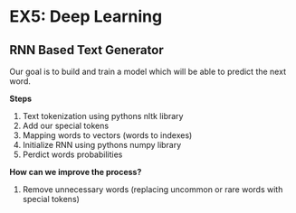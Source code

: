 EX5: Deep Learning
==================



RNN Based Text Generator
------------------------

Our goal is to build and train a model which will be able to predict the next word.



**Steps**
  1. Text tokenization using pythons nltk library
  2. Add our special tokens
  3. Mapping words to vectors (words to indexes)
  4. Initialize RNN using pythons numpy library
  5. Perdict words probabilities
  


**How can we improve the process?**
  1. Remove unnecessary words (replacing uncommon or rare words with special tokens)


